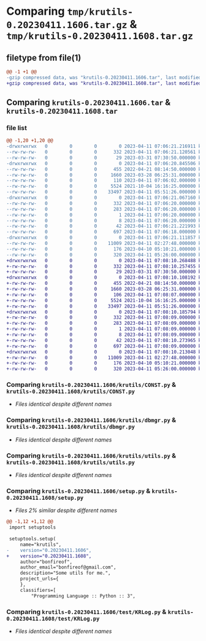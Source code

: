 # Comparing `tmp/krutils-0.20230411.1606.tar.gz` & `tmp/krutils-0.20230411.1608.tar.gz`

## filetype from file(1)

```diff
@@ -1 +1 @@
-gzip compressed data, was "krutils-0.20230411.1606.tar", last modified: Tue Apr 11 07:06:21 2023, max compression
+gzip compressed data, was "krutils-0.20230411.1608.tar", last modified: Tue Apr 11 07:08:10 2023, max compression
```

## Comparing `krutils-0.20230411.1606.tar` & `krutils-0.20230411.1608.tar`

### file list

```diff
@@ -1,20 +1,20 @@
-drwxrwxrwx   0        0        0        0 2023-04-11 07:06:21.216911 krutils-0.20230411.1606/
--rw-rw-rw-   0        0        0      332 2023-04-11 07:06:21.120561 krutils-0.20230411.1606/PKG-INFO
--rw-rw-rw-   0        0        0       29 2023-03-31 07:30:50.000000 krutils-0.20230411.1606/README.md
-drwxrwxrwx   0        0        0        0 2023-04-11 07:06:20.845506 krutils-0.20230411.1606/krutils/
--rw-rw-rw-   0        0        0      455 2022-04-21 08:14:50.000000 krutils-0.20230411.1606/krutils/AppErr.py
--rw-rw-rw-   0        0        0     1660 2023-03-28 06:25:31.000000 krutils-0.20230411.1606/krutils/CONST.py
--rw-rw-rw-   0        0        0      110 2023-04-11 07:06:02.000000 krutils-0.20230411.1606/krutils/__init__.py
--rw-rw-rw-   0        0        0     5524 2021-10-04 16:16:25.000000 krutils-0.20230411.1606/krutils/dbmgr.py
--rw-rw-rw-   0        0        0    33497 2023-04-11 05:51:26.000000 krutils-0.20230411.1606/krutils/utils.py
-drwxrwxrwx   0        0        0        0 2023-04-11 07:06:21.067160 krutils-0.20230411.1606/krutils.egg-info/
--rw-rw-rw-   0        0        0      332 2023-04-11 07:06:20.000000 krutils-0.20230411.1606/krutils.egg-info/PKG-INFO
--rw-rw-rw-   0        0        0      283 2023-04-11 07:06:20.000000 krutils-0.20230411.1606/krutils.egg-info/SOURCES.txt
--rw-rw-rw-   0        0        0        1 2023-04-11 07:06:20.000000 krutils-0.20230411.1606/krutils.egg-info/dependency_links.txt
--rw-rw-rw-   0        0        0        8 2023-04-11 07:06:20.000000 krutils-0.20230411.1606/krutils.egg-info/top_level.txt
--rw-rw-rw-   0        0        0       42 2023-04-11 07:06:21.221993 krutils-0.20230411.1606/setup.cfg
--rw-rw-rw-   0        0        0      697 2023-04-11 07:06:18.000000 krutils-0.20230411.1606/setup.py
-drwxrwxrwx   0        0        0        0 2023-04-11 07:06:21.111857 krutils-0.20230411.1606/test/
--rw-rw-rw-   0        0        0    11009 2023-04-11 02:27:48.000000 krutils-0.20230411.1606/test/KRLog.py
--rw-rw-rw-   0        0        0      176 2023-04-10 05:10:21.000000 krutils-0.20230411.1606/test/KRUtils.py
--rw-rw-rw-   0        0        0      320 2023-04-11 05:26:00.000000 krutils-0.20230411.1606/test/module_tester.py
+drwxrwxrwx   0        0        0        0 2023-04-11 07:08:10.268488 krutils-0.20230411.1608/
+-rw-rw-rw-   0        0        0      332 2023-04-11 07:08:10.257455 krutils-0.20230411.1608/PKG-INFO
+-rw-rw-rw-   0        0        0       29 2023-03-31 07:30:50.000000 krutils-0.20230411.1608/README.md
+drwxrwxrwx   0        0        0        0 2023-04-11 07:08:10.108192 krutils-0.20230411.1608/krutils/
+-rw-rw-rw-   0        0        0      455 2022-04-21 08:14:50.000000 krutils-0.20230411.1608/krutils/AppErr.py
+-rw-rw-rw-   0        0        0     1660 2023-03-28 06:25:31.000000 krutils-0.20230411.1608/krutils/CONST.py
+-rw-rw-rw-   0        0        0      106 2023-04-11 07:08:07.000000 krutils-0.20230411.1608/krutils/__init__.py
+-rw-rw-rw-   0        0        0     5524 2021-10-04 16:16:25.000000 krutils-0.20230411.1608/krutils/dbmgr.py
+-rw-rw-rw-   0        0        0    33497 2023-04-11 05:51:26.000000 krutils-0.20230411.1608/krutils/utils.py
+drwxrwxrwx   0        0        0        0 2023-04-11 07:08:10.185794 krutils-0.20230411.1608/krutils.egg-info/
+-rw-rw-rw-   0        0        0      332 2023-04-11 07:08:09.000000 krutils-0.20230411.1608/krutils.egg-info/PKG-INFO
+-rw-rw-rw-   0        0        0      283 2023-04-11 07:08:09.000000 krutils-0.20230411.1608/krutils.egg-info/SOURCES.txt
+-rw-rw-rw-   0        0        0        1 2023-04-11 07:08:09.000000 krutils-0.20230411.1608/krutils.egg-info/dependency_links.txt
+-rw-rw-rw-   0        0        0        8 2023-04-11 07:08:09.000000 krutils-0.20230411.1608/krutils.egg-info/top_level.txt
+-rw-rw-rw-   0        0        0       42 2023-04-11 07:08:10.273965 krutils-0.20230411.1608/setup.cfg
+-rw-rw-rw-   0        0        0      697 2023-04-11 07:08:09.000000 krutils-0.20230411.1608/setup.py
+drwxrwxrwx   0        0        0        0 2023-04-11 07:08:10.213048 krutils-0.20230411.1608/test/
+-rw-rw-rw-   0        0        0    11009 2023-04-11 02:27:48.000000 krutils-0.20230411.1608/test/KRLog.py
+-rw-rw-rw-   0        0        0      176 2023-04-10 05:10:21.000000 krutils-0.20230411.1608/test/KRUtils.py
+-rw-rw-rw-   0        0        0      320 2023-04-11 05:26:00.000000 krutils-0.20230411.1608/test/module_tester.py
```

### Comparing `krutils-0.20230411.1606/krutils/CONST.py` & `krutils-0.20230411.1608/krutils/CONST.py`

 * *Files identical despite different names*

### Comparing `krutils-0.20230411.1606/krutils/dbmgr.py` & `krutils-0.20230411.1608/krutils/dbmgr.py`

 * *Files identical despite different names*

### Comparing `krutils-0.20230411.1606/krutils/utils.py` & `krutils-0.20230411.1608/krutils/utils.py`

 * *Files identical despite different names*

### Comparing `krutils-0.20230411.1606/setup.py` & `krutils-0.20230411.1608/setup.py`

 * *Files 2% similar despite different names*

```diff
@@ -1,12 +1,12 @@
 import setuptools
 
 setuptools.setup(
     name="krutils",
-    version="0.20230411.1606",
+    version="0.20230411.1608",
     author="bonfireof",
     author_email="bonfireof@gmail.com",
     description="Some utils for me.",
     project_urls={
     },
     classifiers=[
         "Programming Language :: Python :: 3",
```

### Comparing `krutils-0.20230411.1606/test/KRLog.py` & `krutils-0.20230411.1608/test/KRLog.py`

 * *Files identical despite different names*

